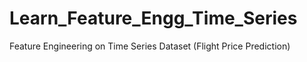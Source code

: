 # Learn_Feature_Engg_Time_Series
Feature Engineering on Time Series Dataset (Flight Price Prediction)
